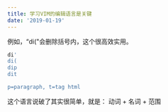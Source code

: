 ```yaml
---
title: 学习VIM的编辑语言是关键
date: '2019-01-19'
---
```


例如，“di("会删除括号内，这个很高效实用。

```ruby
di'
di(
dip
dit

p=paragraph, t=tag html
```

这个语言说破了其实很简单，就是：
动词 + 名词 + 范围

